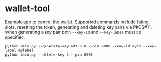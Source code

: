 # wallet-tool
Example app to control the wallet. Supported commands include listing slots,
resetting the token, generating and deleting key pairs via PKCS#11.
When generating a key pair both ``--key-id`` and ``--key-label`` must be
specified.

```
python main.py --generate-key ed25519 --pin 0000 --key-id myid --key-label mylabel
python main.py --delete-key 1 --pin 0000
```
